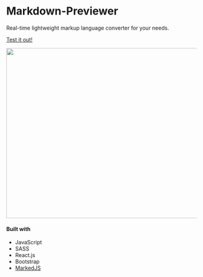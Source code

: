 # Markdown-Previewer
Real-time lightweight markup language converter for your needs.

[Test it out!](https://thisiswhale.github.io/Markdown-Previewer/)

<p align="center"><img width="700" height="450" src="https://user-images.githubusercontent.com/16066443/36639573-32a8ae04-19c4-11e8-926b-4bbd83f53dc3.JPG"></p>

#### Built with
  - JavaScript
  - SASS
  - React.js
  - Bootstrap
  - [MarkedJS](https://github.com/markedjs/marked)
